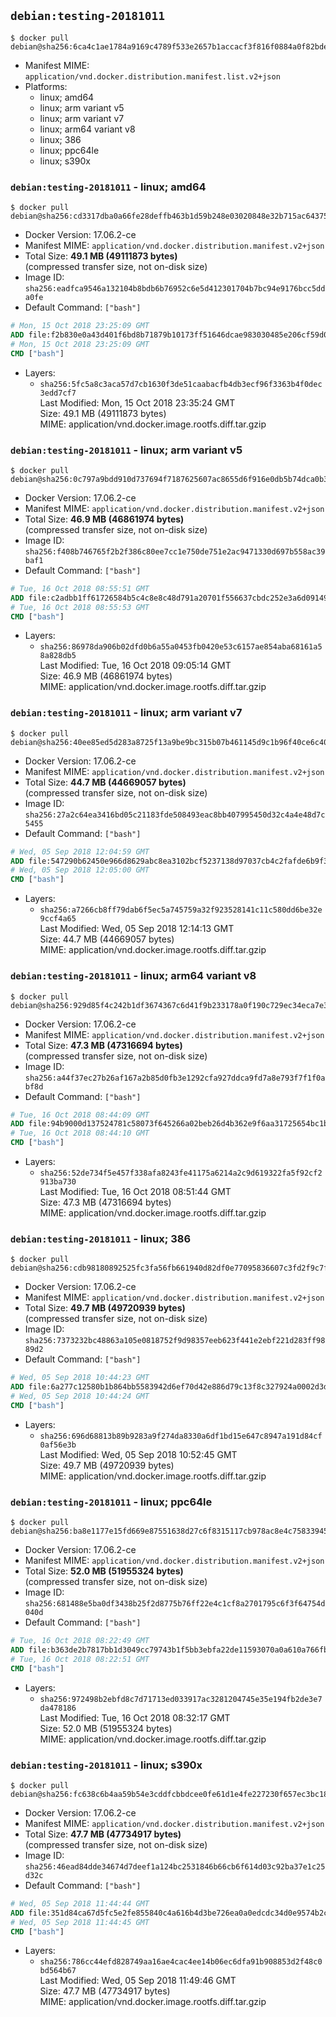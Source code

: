 ## `debian:testing-20181011`

```console
$ docker pull debian@sha256:6ca4c1ae1784a9169c4789f533e2657b1accacf3f816f0884a0f82bde7d73e12
```

-	Manifest MIME: `application/vnd.docker.distribution.manifest.list.v2+json`
-	Platforms:
	-	linux; amd64
	-	linux; arm variant v5
	-	linux; arm variant v7
	-	linux; arm64 variant v8
	-	linux; 386
	-	linux; ppc64le
	-	linux; s390x

### `debian:testing-20181011` - linux; amd64

```console
$ docker pull debian@sha256:cd3317dba0a66fe28deffb463b1d59b248e03020848e32b715ac64375111c6ed
```

-	Docker Version: 17.06.2-ce
-	Manifest MIME: `application/vnd.docker.distribution.manifest.v2+json`
-	Total Size: **49.1 MB (49111873 bytes)**  
	(compressed transfer size, not on-disk size)
-	Image ID: `sha256:eadfca9546a132104b8bdb6b76952c6e5d412301704b7bc94e9176bcc5dda0fe`
-	Default Command: `["bash"]`

```dockerfile
# Mon, 15 Oct 2018 23:25:09 GMT
ADD file:f2b830e0a43d401f6bd8b71879b10173ff51646dcae983030485e206cf59d021 in / 
# Mon, 15 Oct 2018 23:25:09 GMT
CMD ["bash"]
```

-	Layers:
	-	`sha256:5fc5a8c3aca57d7cb1630f3de51caabacfb4db3ecf96f3363b4f0dec3edd7cf7`  
		Last Modified: Mon, 15 Oct 2018 23:35:24 GMT  
		Size: 49.1 MB (49111873 bytes)  
		MIME: application/vnd.docker.image.rootfs.diff.tar.gzip

### `debian:testing-20181011` - linux; arm variant v5

```console
$ docker pull debian@sha256:0c797a9bdd910d737694f7187625607ac8655d6f916e0db5b74dca0b3b7e5251
```

-	Docker Version: 17.06.2-ce
-	Manifest MIME: `application/vnd.docker.distribution.manifest.v2+json`
-	Total Size: **46.9 MB (46861974 bytes)**  
	(compressed transfer size, not on-disk size)
-	Image ID: `sha256:f408b746765f2b2f386c80ee7cc1e750de751e2ac9471330d697b558ac39baf1`
-	Default Command: `["bash"]`

```dockerfile
# Tue, 16 Oct 2018 08:55:51 GMT
ADD file:c2adbb1ff61726584b5c4c8e8c48d791a20701f556637cbdc252e3a6d09149b6 in / 
# Tue, 16 Oct 2018 08:55:53 GMT
CMD ["bash"]
```

-	Layers:
	-	`sha256:86978da906b02dfd0b6a55a0453fb0420e53c6157ae854aba68161a58a828db5`  
		Last Modified: Tue, 16 Oct 2018 09:05:14 GMT  
		Size: 46.9 MB (46861974 bytes)  
		MIME: application/vnd.docker.image.rootfs.diff.tar.gzip

### `debian:testing-20181011` - linux; arm variant v7

```console
$ docker pull debian@sha256:40ee85ed5d283a8725f13a9be9bc315b07b461145d9c1b96f40ce6c40e83ebb5
```

-	Docker Version: 17.06.2-ce
-	Manifest MIME: `application/vnd.docker.distribution.manifest.v2+json`
-	Total Size: **44.7 MB (44669057 bytes)**  
	(compressed transfer size, not on-disk size)
-	Image ID: `sha256:27a2c64ea3416bd05c21183fde508493eac8bb407995450d32c4a4e48d7c5455`
-	Default Command: `["bash"]`

```dockerfile
# Wed, 05 Sep 2018 12:04:59 GMT
ADD file:547290b62450e966d8629abc8ea3102bcf5237138d97037cb4c2fafde6b9f384 in / 
# Wed, 05 Sep 2018 12:05:00 GMT
CMD ["bash"]
```

-	Layers:
	-	`sha256:a7266cb8ff79dab6f5ec5a745759a32f923528141c11c580dd6be32e9ccf4a65`  
		Last Modified: Wed, 05 Sep 2018 12:14:13 GMT  
		Size: 44.7 MB (44669057 bytes)  
		MIME: application/vnd.docker.image.rootfs.diff.tar.gzip

### `debian:testing-20181011` - linux; arm64 variant v8

```console
$ docker pull debian@sha256:929d85f4c242b1df3674367c6d41f9b233178a0f190c729ec34eca7e3cc2413b
```

-	Docker Version: 17.06.2-ce
-	Manifest MIME: `application/vnd.docker.distribution.manifest.v2+json`
-	Total Size: **47.3 MB (47316694 bytes)**  
	(compressed transfer size, not on-disk size)
-	Image ID: `sha256:a44f37ec27b26af167a2b85d0fb3e1292cfa927ddca9fd7a8e793f7f1f0abf8d`
-	Default Command: `["bash"]`

```dockerfile
# Tue, 16 Oct 2018 08:44:09 GMT
ADD file:94b9000d137524781c58073f645266a02beb26d4b362e9f6aa31725654bc1b7a in / 
# Tue, 16 Oct 2018 08:44:10 GMT
CMD ["bash"]
```

-	Layers:
	-	`sha256:52de734f5e457f338afa8243fe41175a6214a2c9d619322fa5f92cf2913ba730`  
		Last Modified: Tue, 16 Oct 2018 08:51:44 GMT  
		Size: 47.3 MB (47316694 bytes)  
		MIME: application/vnd.docker.image.rootfs.diff.tar.gzip

### `debian:testing-20181011` - linux; 386

```console
$ docker pull debian@sha256:cdb98180892525fc3fa56fb661940d82df0e77095836607c3fd2f9c7f58b13c5
```

-	Docker Version: 17.06.2-ce
-	Manifest MIME: `application/vnd.docker.distribution.manifest.v2+json`
-	Total Size: **49.7 MB (49720939 bytes)**  
	(compressed transfer size, not on-disk size)
-	Image ID: `sha256:7373232bc48863a105e0818752f9d98357eeb623f441e2ebf221d283ff9889d2`
-	Default Command: `["bash"]`

```dockerfile
# Wed, 05 Sep 2018 10:44:23 GMT
ADD file:6a277c12580b1b864bb5583942d6ef70d42e886d79c13f8c327924a0002d3d8f in / 
# Wed, 05 Sep 2018 10:44:24 GMT
CMD ["bash"]
```

-	Layers:
	-	`sha256:696d68813b89b9283a9f274da8330a6df1bd15e647c8947a191d84cf0af56e3b`  
		Last Modified: Wed, 05 Sep 2018 10:52:45 GMT  
		Size: 49.7 MB (49720939 bytes)  
		MIME: application/vnd.docker.image.rootfs.diff.tar.gzip

### `debian:testing-20181011` - linux; ppc64le

```console
$ docker pull debian@sha256:ba8e1177e15fd669e87551638d27c6f8315117cb978ac8e4c75833945dfa700e
```

-	Docker Version: 17.06.2-ce
-	Manifest MIME: `application/vnd.docker.distribution.manifest.v2+json`
-	Total Size: **52.0 MB (51955324 bytes)**  
	(compressed transfer size, not on-disk size)
-	Image ID: `sha256:681488e5ba0df3438b25f2d8775b76ff22e4c1cf8a2701795c6f3f64754d040d`
-	Default Command: `["bash"]`

```dockerfile
# Tue, 16 Oct 2018 08:22:49 GMT
ADD file:b363de2b7817bb1d3049cc79743b1f5bb3ebfa22de11593070a0a610a766fb20 in / 
# Tue, 16 Oct 2018 08:22:51 GMT
CMD ["bash"]
```

-	Layers:
	-	`sha256:972498b2ebfd8c7d71713ed033917ac3281204745e35e194fb2de3e7da478186`  
		Last Modified: Tue, 16 Oct 2018 08:32:17 GMT  
		Size: 52.0 MB (51955324 bytes)  
		MIME: application/vnd.docker.image.rootfs.diff.tar.gzip

### `debian:testing-20181011` - linux; s390x

```console
$ docker pull debian@sha256:fc638c6b4aa59b54e3cddfcbbdcee0fe61d1e4fe227230f657ec3bc18910938e
```

-	Docker Version: 17.06.2-ce
-	Manifest MIME: `application/vnd.docker.distribution.manifest.v2+json`
-	Total Size: **47.7 MB (47734917 bytes)**  
	(compressed transfer size, not on-disk size)
-	Image ID: `sha256:46ead84dde34674d7deef1a124bc2531846b66cb6f614d03c92ba37e1c25d32c`
-	Default Command: `["bash"]`

```dockerfile
# Wed, 05 Sep 2018 11:44:44 GMT
ADD file:351d84ca67d5fc5e2fe855840c4a616b4d3be726ea0a0edcdc34d0e9574b2c28 in / 
# Wed, 05 Sep 2018 11:44:45 GMT
CMD ["bash"]
```

-	Layers:
	-	`sha256:786cc44efd828749aa16ae4cac4ee14b06ec6dfa91b908853d2f48c0bd564b67`  
		Last Modified: Wed, 05 Sep 2018 11:49:46 GMT  
		Size: 47.7 MB (47734917 bytes)  
		MIME: application/vnd.docker.image.rootfs.diff.tar.gzip
